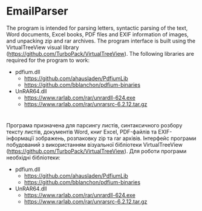 # EmailParser
The program is intended for parsing letters, syntactic parsing of the text, Word documents, Excel books, PDF files and EXIF information of images, and unpacking zip and rar archives.
The program interface is built using the VirtualTreeView visual library (https://github.com/TurboPack/VirtualTreeView).
The following libraries are required for the program to work:
* pdfium.dll  
	* https://github.com/ahausladen/PdfiumLib
	* https://github.com/bblanchon/pdfium-binaries
* UnRAR64.dll
	* https://www.rarlab.com/rar/unrardll-624.exe
	* https://www.rarlab.com/rar/unrarsrc-6.2.12.tar.gz

#
Програма призначена для парсингу листів, синтаксичного розбору тексту листів, документів Word, книг Excel, PDF-файлів та EXIF-інформації зображень, розпаковку zip та rar архівів.
Інтерфейс програми побудований з використанням візуальної бібліотеки VirtualTreeView (https://github.com/TurboPack/VirtualTreeView).
Для роботи програми необхідні бібліотеки:

* pdfium.dll  
	* https://github.com/ahausladen/PdfiumLib
	* https://github.com/bblanchon/pdfium-binaries
* UnRAR64.dll
	* https://www.rarlab.com/rar/unrardll-624.exe
	* https://www.rarlab.com/rar/unrarsrc-6.2.12.tar.gz